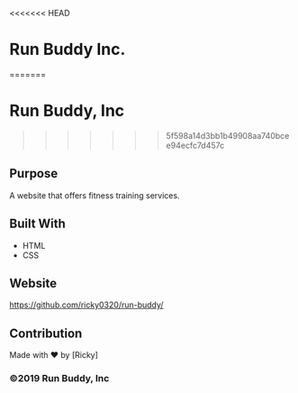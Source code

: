 <<<<<<< HEAD
# Run Buddy Inc.
=======
# Run Buddy, Inc

>>>>>>> 5f598a14d3bb1b49908aa740bcee94ecfc7d457c
## Purpose
A website that offers fitness training services.

## Built With
* HTML
* CSS

## Website
https://github.com/ricky0320/run-buddy/

## Contribution
Made with ❤️ by [Ricky]

### ©️2019 Run Buddy, Inc 
